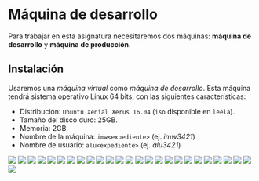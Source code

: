 # Máquina de desarrollo

Para trabajar en esta asignatura necesitaremos dos máquinas: **máquina de desarrollo** y **máquina de producción**.

## Instalación

Usaremos una *máquina virtual* como *máquina de desarrollo*. Esta máquina tendrá sistema operativo Linux 64 bits, con las siguientes características:

- Distribución: `Ubuntu Xenial Xerus 16.04` (`iso` disponible en `leela`).
- Tamaño del disco duro: 25GB.
- Memoria: 2GB.
- Nombre de la máquina: `imw<expediente>` (ej. *imw3421*)
- Nombre de usuario: `alu<expediente>` (ej. *alu3421*)

![](img/01-ubuntu_installation.png)
![](img/02-ubuntu_installation.png)
![](img/03-ubuntu_installation.png)
![](img/04-ubuntu_installation.png)
![](img/05-ubuntu_installation.png)
![](img/06-ubuntu_installation.png)
![](img/07-ubuntu_installation.png)
![](img/08-ubuntu_installation.png)
![](img/09-ubuntu_installation.png)
![](img/10-ubuntu_installation.png)
![](img/11-ubuntu_installation.png)
![](img/12-ubuntu_installation.png)
![](img/13-ubuntu_installation.png)
![](img/14-ubuntu_installation.png)
![](img/15-ubuntu_installation.png)
![](img/16-ubuntu_installation.png)
![](img/17-ubuntu_installation.png)
![](img/18-ubuntu_installation.png)
![](img/19-ubuntu_installation.png)
![](img/20-ubuntu_installation.png)
![](img/21-ubuntu_installation.png)
![](img/22-ubuntu_installation.png)
![](img/23-ubuntu_installation.png)
![](img/24-ubuntu_installation.png)
![](img/25-ubuntu_installation.png)
![](img/26-ubuntu_installation.png)

